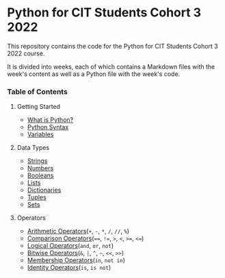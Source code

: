 # Python for CIT Students Cohort 3 2022

This repository contains the code for the Python for CIT Students Cohort 3 2022 course.

It is divided into weeks, each of which contains a Markdown files with the week's content as well as a Python file with the week's code.

### Table of Contents
1. Getting Started 
    - [What is Python?](/week1/what_is_python.md)
    - [Python Syntax](/week1/python_syntax.md)
    - [Variables](/week1/variables.md)

2. Data Types
    - [Strings](/week1/strings.md)
    - [Numbers](/week1/numbers/numbers.md)
    - [Booleans](/week1/booleans.md)
    - [Lists](/week2/lists.md)
    - [Dictionaries](/week2/dictionaries.md)
    - [Tuples](/week2/tuples.md)
    - [Sets](/week2/sets.md)

3. Operators
    - [Arithmetic Operators](/week2/arithmetic_operators.md)(`+`, `-`, `*`, `/`, `//`, `%`)
    - [Comparison Operators](/week2/comparison_operators.md)(`==`, `!=`, `>`, `<`, `>=`, `<=`)
    - [Logical Operators](/week2/logical_operators.md)(`and`, `or`, `not`)
    - [Bitwise Operators](/week2/bitwise_operators.md)(`&`, `|`, `^`, `~`, `<<`, `>>`)
    - [Membership Operators](/week2/membership_operators.md)(`in`, `not in`)
    - [Identity Operators](/week2/identity_operators.md)(`is`, `is not`)
